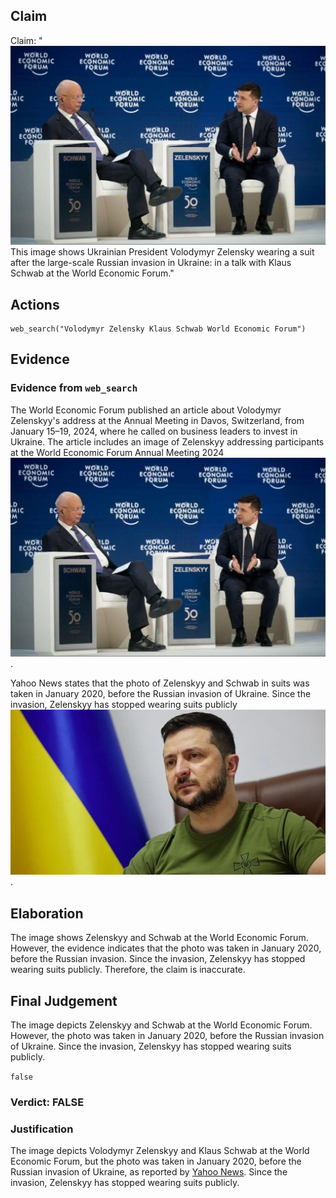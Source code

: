 ## Claim
Claim: "![image 10](media/13.jpg) This image shows Ukrainian President Volodymyr Zelensky wearing a suit after the large-scale Russian invasion in Ukraine: in a talk with Klaus Schwab at the World Economic Forum."

## Actions
```
web_search("Volodymyr Zelensky Klaus Schwab World Economic Forum")
```

## Evidence
### Evidence from `web_search`
The World Economic Forum published an article about Volodymyr Zelenskyy's address at the Annual Meeting in Davos, Switzerland, from January 15–19, 2024, where he called on business leaders to invest in Ukraine. The article includes an image of Zelenskyy addressing participants at the World Economic Forum Annual Meeting 2024 ![image 10](media/13.jpg).

Yahoo News states that the photo of Zelenskyy and Schwab in suits was taken in January 2020, before the Russian invasion of Ukraine. Since the invasion, Zelenskyy has stopped wearing suits publicly ![image 1763](media/2025-08-07_19-06-1754593598-169511.jpg).


## Elaboration
The image shows Zelenskyy and Schwab at the World Economic Forum. However, the evidence indicates that the photo was taken in January 2020, before the Russian invasion. Since the invasion, Zelenskyy has stopped wearing suits publicly. Therefore, the claim is inaccurate.


## Final Judgement
The image depicts Zelenskyy and Schwab at the World Economic Forum. However, the photo was taken in January 2020, before the Russian invasion of Ukraine. Since the invasion, Zelenskyy has stopped wearing suits publicly.

`false`

### Verdict: FALSE

### Justification
The image depicts Volodymyr Zelenskyy and Klaus Schwab at the World Economic Forum, but the photo was taken in January 2020, before the Russian invasion of Ukraine, as reported by [Yahoo News](https://news.yahoo.com/). Since the invasion, Zelenskyy has stopped wearing suits publicly.

